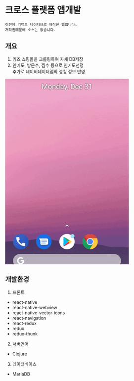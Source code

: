 # 크로스 플랫폼 앱개발

```
이전에 리액트 네이티브로 제작한 앱입니다.
저작권때문에 소스는 없습니다.
```

##  개요

1. 키즈 쇼핑몰을 크롤링하여 자체 DB저장
2. 인기도, 방문수, 찜수 등으로 인기도선정  
   추가로 네이버데이터랩의 랭킹 정보 반영

![demo](/imgs/demo.gif)

## 개발환경
1. 프론트
-  react-native
-  react-native-webview
-  react-native-vector-icons
-  react-navigation
-  react-redux
-  redux
-  redux-thunk
  
  
2. 서버언어
- Clojure

3. 데이터베이스
-  MariaDB
